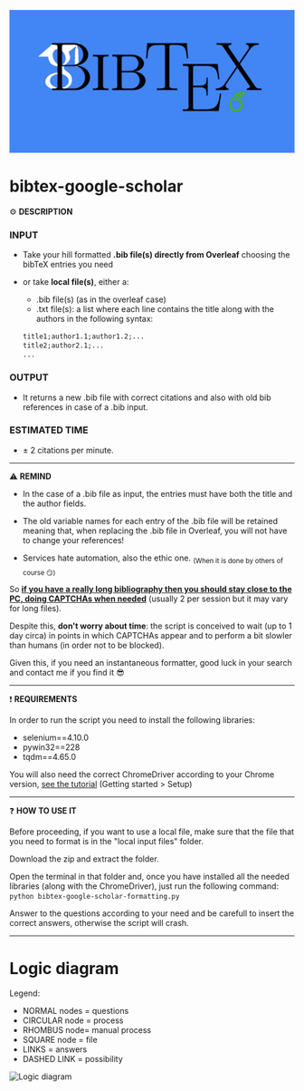 ![read me header](https://github.com/FrancescoDiCursi/bibtex-google-scholar/blob/main/read%20me%20header.png)
# bibtex-google-scholar

⚙️ **DESCRIPTION**

### INPUT
- Take your hill formatted **.bib file(s) directly from Overleaf** choosing the bibTeX entries you need

- or take **local file(s)**, either a:
  + .bib file(s) (as in the overleaf case)
  + .txt file(s): a list where each line contains the title along with the authors in the following syntax:

   ```
   title1;author1.1;author1.2;...
   title2;author2.1;...
   ...
   ```
### OUTPUT
- It returns a new .bib file with correct citations and also with old bib references in case of a .bib input. 

### ESTIMATED TIME
- ± 2 citations per minute.
______
⚠️ **REMIND**
- In the case of a .bib file as input, the entries must have both the title and the author fields.

- The old variable names for each entry of the .bib file will be retained meaning that, when replacing the .bib file in Overleaf, you will not have to change your references!

- Services hate automation, also the ethic one. <sub>(When it is done by others of course 😏)</sub>

So <ins>**if you have a really long bibliography then you should stay close to the PC, doing CAPTCHAs when needed**</ins> (usually 2 per session but it may vary for long files). 

Despite this, **don't worry about time**: the script is conceived to wait (up to 1 day circa) in points in which CAPTCHAs appear and to perform a bit slowler than humans (in order not to be blocked).

Given this, if you need an instantaneous formatter, good luck in your search and contact me if you find it 😎 
______
:exclamation: **REQUIREMENTS**

In order to run the script you need to install the following libraries:
 - selenium==4.10.0
 - pywin32==228
 - tqdm==4.65.0
   
You will also need the correct ChromeDriver according to your Chrome version, [see the tutorial](https://sites.google.com/a/chromium.org/chromedriver/getting-started) (Getting started > Setup)

______
:question: **HOW TO USE IT**

Before proceeding, if you want to use a local file, make sure that the file that you need to format is in the "local input files" folder.

Download the zip and extract the folder.

Open the terminal in that folder and, once you have installed all the needed libraries (along with the ChromeDriver), just run the following command:  `python bibtex-google-scholar-formatting.py`

Answer to the questions according to your need and be carefull to insert the correct answers, otherwise the script will crash.

______

# Logic diagram
Legend:
- NORMAL nodes = questions
- CIRCULAR node = process
- RHOMBUS node= manual process
- SQUARE node = file
- LINKS = answers
- DASHED LINK = possibility

![Logic diagram](https://github.com/FrancescoDiCursi/bibtex-google-scholar-formatting/blob/main/logic%20diagram.svg)
